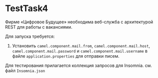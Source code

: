 # TestTask4
Фирме «Цифровое Будущее» необходима веб-служба с архитектурой REST для работы с вакансиями. 

Для запуска требуется:
1. Установить `camel.component.mail.from`, `camel.component.mail.host`, `camel.component.mail.password` и `camel.component.mail.username` в файле `application.properties` для отправки писем.

Для тестирования прилагается коллекция запросов для Insomnia. см. файл `Insomnia.json`